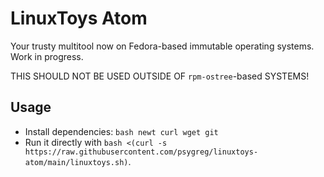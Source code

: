 # LinuxToys Atom
Your trusty multitool now on Fedora-based immutable operating systems. Work in progress.

THIS SHOULD NOT BE USED OUTSIDE OF `rpm-ostree`-based SYSTEMS!

## Usage
- Install dependencies: `bash newt curl wget git`
- Run it directly with `bash <(curl -s https://raw.githubusercontent.com/psygreg/linuxtoys-atom/main/linuxtoys.sh)`.
